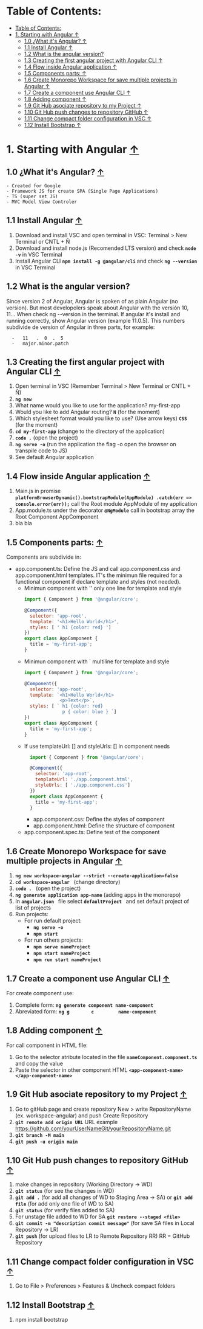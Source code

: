 # Table of Contents:
- [Table of Contents:](#table-of-contents)
- [1. Starting with Angular ↑](#1-starting-with-angular-)
  - [1.0 ¿What it's Angular? ↑](#10-what-its-angular-)
  - [1.1 Install Angular ↑](#11-install-angular-)
  - [1.2 What is the angular version?](#12-what-is-the-angular-version)
  - [1.3 Creating the first angular project with Angular CLI ↑](#13-creating-the-first-angular-project-with-angular-cli-)
  - [1.4 Flow inside Angular application ↑](#14-flow-inside-angular-application-)
  - [1.5 Components parts: ↑](#15-components-parts-)
  - [1.6 Create Monorepo Workspace for save multiple projects in Angular ↑](#16-create-monorepo-workspace-for-save-multiple-projects-in-angular-)
  - [1.7 Create a component use Angular CLI ↑](#17-create-a-component-use-angular-cli-)
  - [1.8 Adding component ↑](#18-adding-component-)
  - [1.9 Git Hub asociate repository to my Project ↑](#19-git-hub-asociate-repository-to-my-project-)
  - [1.10 Git Hub push changes to repository GitHub ↑](#110-git-hub-push-changes-to-repository-github-)
  - [1.11 Change compact folder configuration in VSC  ↑](#111-change-compact-folder-configuration-in-vsc--)
  - [1.12 Install Bootstrap ↑](#112-install-bootstrap-)
  


# 1. Starting with Angular [↑](#table-of-contents)

## 1.0 ¿What it's Angular? [↑](#table-of-contents)
    - Created for Google
    - Framework JS for create SPA (Single Page Applications)
    - TS (super set JS)
    - MVC Model View Controler

## 1.1 Install Angular [↑](#table-of-contents)
1. Download and install VSC and open terminal in VSC: Terminal > New Terminal or CNTL + Ñ
2. Download and install node.js (Recomended LTS version) and check **```node -v```** in VSC Terminal
3. Install Angular CLI **```npm install -g @angular/cli```** and check **```ng --version ```** in VSC Terminal

## 1.2 What is the angular version?

Since version 2 of Angular, Angular is spoken of as plain Angular (no version).
But most developolers speak about Angular with the versión 10, 11... 
When check ng --version in the terminal. If angular it's install and running correctly, show Angular version (example 11.0.5). This numbers subdivide de version of Angular in three parts, for example:

      -   11   .  0  .  5  
      -   major.minor.patch


## 1.3 Creating the first angular project with Angular CLI [↑](#table-of-contents)
1. Open terminal in VSC (Remember Terminal > New Terminal or CNTL + Ñ)
2. **```ng new```**
3. What name would you like to use for the application? my-first-app
4. Would you like to add Angular routing? **```N```** (for the moment)
5. Which stylesheet format would you like to use? (Use arrow keys) **```CSS```** (for the moment)
6. **```cd my-first-app```** (change to the directory of the application)
7. **```code .```** (open the project)
8. **```ng serve -o```** (run the application the flag -o open the browser on transpile code to JS)
9. See default Angular application

## 1.4 Flow inside Angular application [↑](#table-of-contents)
1. Main.js in promise **```platformBrowserDynamic().bootstrapModule(AppModule)
  .catch(err => console.error(err));```** call the Root module AppModule of my application
2. App.module.ts under the decorator **```@NgModule```** call in bootstrap array the  Root Component AppComponent
3. bla bla

## 1.5 Components parts: [↑](#table-of-contents)
Components are subdivide in:
  - app.component.ts: Define the JS and call app.component.css and app.component.html templates. IT's the minimun file required for a functional component if declare template and styles (not needed).
    - Minimun component with '' only one line for template and style
      ``` js
      import { Component } from '@angular/core';

      @Component({
        selector: 'app-root',
        template: '<h1>Hello World</h1>',
        styles: [ ' h1 {color: red} ']
      })
      export class AppComponent {
        title = 'my-first-app';
      }
      ```
    - Minimun component with ` multiline for template and style
      ``` js
      import { Component } from '@angular/core';

      @Component({
        selector: 'app-root',
        template: `<h1>Hello World</h1>
                   <p>Text</p>`,
        styles: [ ` h1 {color: red}
                    p { color: blue } `]
      })
      export class AppComponent {
        title = 'my-first-app';
      }
      ```
    - If use templateUrl: [] and styleUrls: [] in component needs
      ``` js
        import { Component } from '@angular/core';

        @Component({
          selector: 'app-root',
          templateUrl: './app.component.html',
          styleUrls: [ './app.component.css']
        })
        export class AppComponent {
          title = 'my-first-app';
        } 
      ```
      - app.component.css: Define the styles of component
      - app.component.html: Define the structure of component
    - app.component.spec.ts: Define test of the component

## 1.6 Create Monorepo Workspace for save multiple projects in Angular [↑](#table-of-contents)

1. **```ng new workspace-angular --strict --create-application=false ```**
2. **```cd workspace-angular ```** (change directory)
3. **```code . ```** (open the project)
4. **```ng generate application app-name```** (adding apps in the monorepo)
5. In **```angular.json ```** file select   **```defaultProject ```** and set default project of list of projects
6. Run projects:
    - For run default project: 
        -  **```ng serve -o ```**
        -  **```npm start ```**
    - For run others projects: 
        -  **```npm serve nameProject ```**
        -  **```npm start nameProject  ```**
        -  **```npm run start nameProject ```**

## 1.7 Create a component use Angular CLI [↑](#table-of-contents)
For create component use:
1. Complete form:    **```ng generate component name-component ```**
2. Abreviated form:  **```ng g        c         name-component ```**

## 1.8 Adding component [↑](#table-of-contents)
For call component in HTML file:
1. Go to the selector atribute located in the file **```nameComponent.component.ts```** and copy the value
2. Paste the selector in other component HTML **```<app-component-name></app-component-name>```**

## 1.9 Git Hub asociate repository to my Project [↑](#table-of-contents)
1. Go to gitHub page and create repository New > write RepositoryName (ex. workspace-angular) and push Create Repository
2. **```git remote add origin URL```** URL example https://github.com/yourUserNameGit/yourRepositoryName.git
3. **```git branch -M main```**
4. **```git push -u origin main```**

## 1.10 Git Hub push changes to repository GitHub [↑](#table-of-contents)
1. make changes in repository (Working Directory → WD)
2. **```git status```** (for see the changes in WD)
3. **```git add .```** (for add all changes of WD to Staging Area → SA) or **```git add file```** (for add only one file of WD to SA)
4. **```git status```** (for verify files added to SA)
5. For unstage file added to WD for SA **```git restore --staged <file>```**
6. **```git commit -m "description commit message"```** (for save SA files in Local Repository → LR)
7. **```git push```** (for upload files to LR to Remote Repository RR) RR = GitHub Repository

## 1.11 Change compact folder configuration in VSC  [↑](#table-of-contents)
1. Go to File > Preferences > Features & Uncheck compact folders

## 1.12 Install Bootstrap [↑](#table-of-contents)
1. npm install bootstrap
